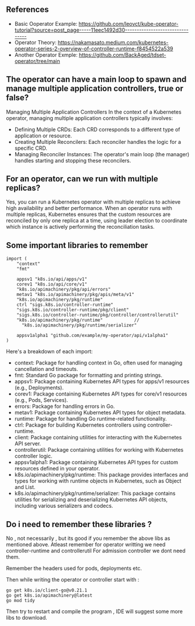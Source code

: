 ## References
- Basic Ooperator Example: https://github.com/leovct/kube-operator-tutorial?source=post_page-----11eec1492d30--------------------------------
- Operator Theory: https://nakamasato.medium.com/kubernetes-operator-series-2-overview-of-controller-runtime-f8454522a539
- Another Operator Exmple: https://github.com/BackAged/tdset-operator/tree/main

## The operator can have a main loop to spawn and manage multiple application controllers, true or false?

Managing Multiple Application Controllers
In the context of a Kubernetes operator, managing multiple application controllers typically involves:

- Defining Multiple CRDs: Each CRD corresponds to a different type of application or resource.
- Creating Multiple Reconcilers: Each reconciler handles the logic for a specific CRD.
- Managing Reconciler Instances: The operator's main loop (the manager) handles starting and stopping these reconcilers.

## For an operator, can we run with multiple replicas?

Yes, you can run a Kubernetes operator with multiple replicas to achieve high availability and better performance. When an operator runs with multiple replicas, Kubernetes ensures that the custom resources are reconciled by only one replica at a time, using leader election to coordinate which instance is actively performing the reconciliation tasks.

## Some important libraries to remember

```golang
import (
    "context"
    "fmt"

    appsv1 "k8s.io/api/apps/v1"
    corev1 "k8s.io/api/core/v1"
    "k8s.io/apimachinery/pkg/api/errors"
    metav1 "k8s.io/apimachinery/pkg/apis/meta/v1"
    "k8s.io/apimachinery/pkg/runtime"
    ctrl "sigs.k8s.io/controller-runtime"
    "sigs.k8s.io/controller-runtime/pkg/client"
    "sigs.k8s.io/controller-runtime/pkg/controller/controllerutil"
    "k8s.io/apimachinery/pkg/runtime"            //
	  "k8s.io/apimachinery/pkg/runtime/serializer"

    appsv1alpha1 "github.com/example/my-operator/api/v1alpha1"
)
```
Here's a breakdown of each import:

- context: Package for handling context in Go, often used for managing cancellation and timeouts.
- fmt: Standard Go package for formatting and printing strings.
- appsv1: Package containing Kubernetes API types for apps/v1 resources (e.g., Deployments).
- corev1: Package containing Kubernetes API types for core/v1 resources (e.g., Pods, Services).
- errors: Package for handling errors in Go.
- metav1: Package containing Kubernetes API types for object metadata.
- runtime: Package for handling Go runtime-related functionality.
- ctrl: Package for building Kubernetes controllers using controller-runtime.
- client: Package containing utilities for interacting with the Kubernetes API server.
- controllerutil: Package containing utilities for working with Kubernetes controller logic.
- appsv1alpha1: Package containing Kubernetes API types for custom resources defined in your operator.
- k8s.io/apimachinery/pkg/runtime: This package provides interfaces and types for working with runtime objects in Kubernetes, such as Object and List.
- k8s.io/apimachinery/pkg/runtime/serializer: This package contains utilities for serializing and deserializing Kubernetes API objects, including various serializers and codecs.

## Do i need to remember these libraries ?
No , not necessarily , but its good if you remember the above libs as mentioned above. Atleast remember for operator writting we need controller-runtime and controllerutil 
For admission controller we  dont need them.

Remember the headers used for pods, deployments etc.

Then while writing the operator or controller start with :

```shell
go get k8s.io/client-go@v0.21.1
go get k8s.io/apimachinery@latest
go mod tidy
```
Then try to restart and compile the program , IDE will suggest some more libs to download.
